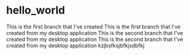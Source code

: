 # hello_world
This is the first branch that I've created
This is the first branch that I've created from my desktop application
This is the second branch that I've created from my desktop application
This is the second branch that I've created from my desktop application kzjbsfksjbfkjsdbfkj
